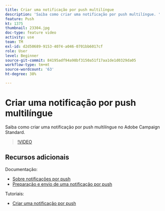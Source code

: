 ```yaml
---
title: Criar uma notificação por push multilíngue
description: 'Saiba como criar uma notificação por push multilíngue. '
feature: Push
kt: 1375
thumbnail: 23304.jpg
doc-type: feature video
activity: use
team: TM
exl-id: d2d50689-9153-4074-a046-0701bb6017cf
role: User
level: Beginner
source-git-commit: 84195adf94a98bf3150a51f17aa1de1d0329da05
workflow-type: tm+mt
source-wordcount: '63'
ht-degree: 38%

---
```


# Criar uma notificação por push multilíngue

Saiba como criar uma notificação por push multilíngue no Adobe Campaign Standard.

>[!VIDEO](https://video.tv.adobe.com/v/23304?quality=12)

## Recursos adicionais

Documentação:

* [Sobre notificações por push](https://experienceleague.adobe.com/docs/campaign-standard/using/communication-channels/push-notifications/about-push-notifications.html)
* [Preparação e envio de uma notificação por push](https://experienceleague.adobe.com/docs/campaign-standard/using/communication-channels/push-notifications/preparing-and-sending-a-push-notification.html)

Tutoriais:

* [Criar uma notificação por push](/help/communication-channels/mobile/push-notifications/creating-a-push-notification.md)
